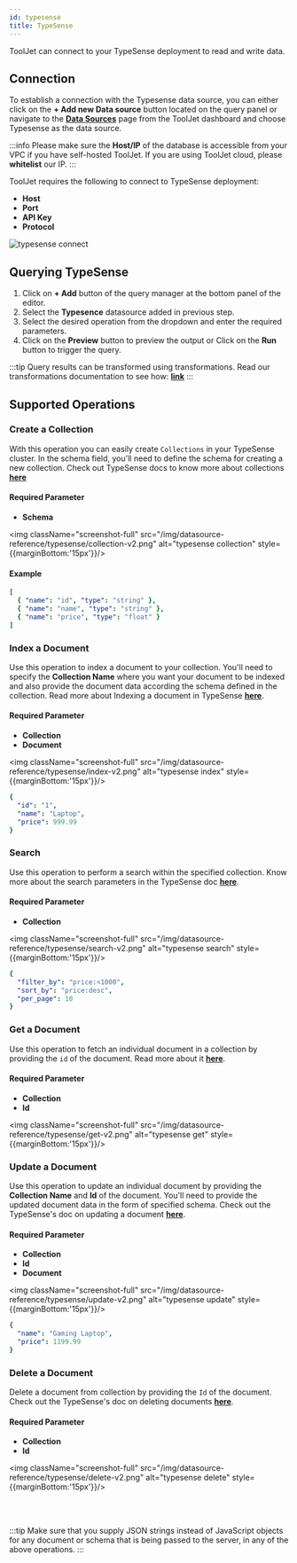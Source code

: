 ```yaml
---
id: typesense
title: TypeSense
---
```


ToolJet can connect to your TypeSense deployment to read and write data.

<div>

## Connection 

To establish a connection with the Typesense data source, you can either click on the **+ Add new Data source** button located on the query panel or navigate to the **[Data Sources](/docs/data-sources/overview)** page from the ToolJet dashboard and choose Typesense as the data source.

:::info
Please make sure the **Host/IP** of the database is accessible from your VPC if you have self-hosted ToolJet. If you are using ToolJet cloud, please **whitelist** our IP.
:::

ToolJet requires the following to connect to TypeSense deployment: 
- **Host**
- **Port**
- **API Key**
- **Protocol**

<img className="screenshot-full" src="/img/datasource-reference/typesense/connect-v2.png" alt="typesense connect" />

</div>

<div>

## Querying TypeSense 

1. Click on **+ Add** button of the query manager at the bottom panel of the editor.
2. Select the **Typesence** datasource added in previous step.
3. Select the desired operation from the dropdown and enter the required parameters.
4. Click on the **Preview** button to preview the output or Click on the **Run** button to trigger the query.

:::tip
Query results can be transformed using transformations. Read our transformations documentation to see how: **[link](/docs/tutorial/transformations)**
:::

</div>

<div>

## Supported Operations

### Create a Collection

With this operation you can easily create `Collections` in your TypeSense cluster. In the schema field, you'll need to define the schema for creating a new collection. Check out TypeSense docs to know more about collections **[here](https://typesense.org/docs/0.22.2/api/collections.html#create-a-collection)**

#### Required Parameter
- **Schema**

<img className="screenshot-full" src="/img/datasource-reference/typesense/collection-v2.png" alt="typesense collection" style={{marginBottom:'15px'}}/>

#### Example

```yaml
[
  { "name": "id", "type": "string" },
  { "name": "name", "type": "string" },
  { "name": "price", "type": "float" }
]
```

### Index a Document

Use this operation to index a document to your collection. You'll need to specify the **Collection Name** where you want your document to be indexed and also provide the document data according the schema defined in the collection. Read more about Indexing a document in TypeSense **[here](
https://typesense.org/docs/0.22.2/api/documents.html#index-a-single-document)**.

#### Required Parameter
- **Collection**
- **Document**

<img className="screenshot-full" src="/img/datasource-reference/typesense/index-v2.png" alt="typesense index" style={{marginBottom:'15px'}}/>

```yaml
{
  "id": "1",
  "name": "Laptop",
  "price": 999.99
}
```

### Search

Use this operation to perform a search within the specified collection. Know more about the search parameters in the TypeSense doc **[here](https://typesense.org/docs/0.22.2/api/documents.html#search)**.

#### Required Parameter
- **Collection**

<img className="screenshot-full" src="/img/datasource-reference/typesense/search-v2.png" alt="typesense search" style={{marginBottom:'15px'}}/>

```yaml
{
  "filter_by": "price:<1000",
  "sort_by": "price:desc",
  "per_page": 10
}
```

### Get a Document

Use this operation to fetch an individual document in a collection by providing the `id` of the document. Read more about it **[here](https://typesense.org/docs/0.22.2/api/documents.html#retrieve-a-document)**.

#### Required Parameter
- **Collection**
- **Id**

<img className="screenshot-full" src="/img/datasource-reference/typesense/get-v2.png" alt="typesense get" style={{marginBottom:'15px'}}/>


### Update a Document

Use this operation to update an individual document by providing the **Collection Name** and **Id** of the document. You'll need to provide the updated document data in the form of specified schema. Check out the TypeSense's doc on updating a document **[here](https://typesense.org/docs/0.22.2/api/documents.html#update-a-document)**.

#### Required Parameter
- **Collection**
- **Id**
- **Document**

<img className="screenshot-full" src="/img/datasource-reference/typesense/update-v2.png" alt="typesense update" style={{marginBottom:'15px'}}/>

```yaml
{
  "name": "Gaming Laptop",
  "price": 1199.99
}
```

### Delete a Document

Delete a document from collection by providing the `Id` of the document. Check out the TypeSense's doc on deleting documents **[here](https://typesense.org/docs/0.22.2/api/documents.html#delete-documents)**.

#### Required Parameter
- **Collection**
- **Id**

<img className="screenshot-full" src="/img/datasource-reference/typesense/delete-v2.png" alt="typesense delete" style={{marginBottom:'15px'}}/>

<br/><br/>

:::tip
Make sure that you supply JSON strings instead of JavaScript objects for any document or schema that is being passed to the server, in any of the above operations.
:::

</div>